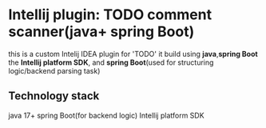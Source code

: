 # Intellij plugin: TODO comment scanner(java+ spring Boot)
this is a custom Intelij IDEA plugin for 'TODO'
it build using **java**,**spring Boot** the **Intellij platform SDK**, and **spring Boot**(used for structuring logic/backend parsing task)
## Technology stack
java 17+
spring Boot(for backend logic)
Intellij platform SDK
